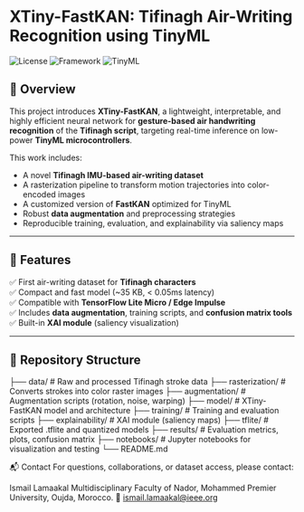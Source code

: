 # XTiny-FastKAN: Tifinagh Air-Writing Recognition using TinyML

![License](https://img.shields.io/badge/license-MIT-green)
![Framework](https://img.shields.io/badge/TensorFlow-2.x-blue)
![TinyML](https://img.shields.io/badge/TinyML-Ready-success)

## 📌 Overview

This project introduces **XTiny-FastKAN**, a lightweight, interpretable, and highly efficient neural network for **gesture-based air handwriting recognition** of the **Tifinagh script**, targeting real-time inference on low-power **TinyML microcontrollers**.

This work includes:
- A novel **Tifinagh IMU-based air-writing dataset**
- A rasterization pipeline to transform motion trajectories into color-encoded images
- A customized version of **FastKAN** optimized for TinyML
- Robust **data augmentation** and preprocessing strategies
- Reproducible training, evaluation, and explainability via saliency maps

---

## 🚀 Features

✅ First air-writing dataset for **Tifinagh characters**  
✅ Compact and fast model (~35 KB, < 0.05ms latency)  
✅ Compatible with **TensorFlow Lite Micro / Edge Impulse**  
✅ Includes **data augmentation**, training scripts, and **confusion matrix tools**  
✅ Built-in **XAI module** (saliency visualization)

---

## 📂 Repository Structure
├── data/ # Raw and processed Tifinagh stroke data
├── rasterization/ # Converts strokes into color raster images
├── augmentation/ # Augmentation scripts (rotation, noise, warping)
├── model/ # XTiny-FastKAN model and architecture
├── training/ # Training and evaluation scripts
├── explainability/ # XAI module (saliency maps)
├── tflite/ # Exported .tflite and quantized models
├── results/ # Evaluation metrics, plots, confusion matrix
├── notebooks/ # Jupyter notebooks for visualization and testing
└── README.md


📬 Contact
For questions, collaborations, or dataset access, please contact:

Ismail Lamaakal
 Multidisciplinary Faculty of Nador, Mohammed Premier University, Oujda, Morocco.
📧 ismail.lamaakal@ieee.org
